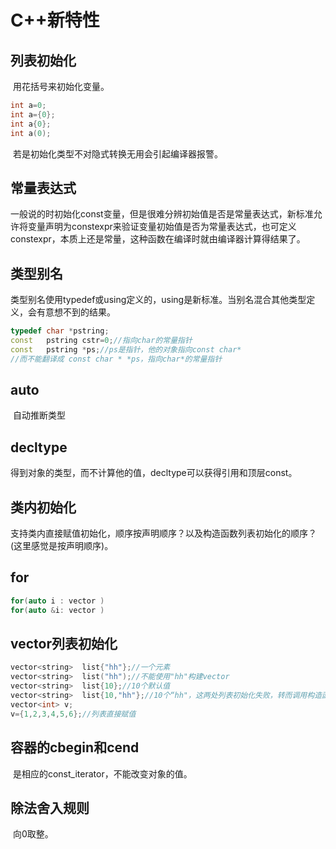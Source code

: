 # C++新特性

## 列表初始化

​	用花括号来初始化变量。

```C++
int a=0;
int a={0};
int a{0};
int a(0);
```

​	若是初始化类型不对隐式转换无用会引起编译器报警。

## 常量表达式

​	一般说的时初始化const变量，但是很难分辨初始值是否是常量表达式，新标准允许将变量声明为constexpr来验证变量初始值是否为常量表达式，也可定义constexpr，本质上还是常量，这种函数在编译时就由编译器计算得结果了。

## 类型别名

​	类型别名使用typedef或using定义的，using是新标准。当别名混合其他类型定义，会有意想不到的结果。

```C++
typedef char *pstring;
const	pstring	cstr=0;//指向char的常量指针
const 	pstring *ps;//ps是指针，他的对象指向const char* 
//而不能翻译成 const char * *ps，指向char*的常量指针
```

## auto

​	自动推断类型

## decltype

​	得到对象的类型，而不计算他的值，decltype可以获得引用和顶层const。

## 类内初始化

​	支持类内直接赋值初始化，顺序按声明顺序？以及构造函数列表初始化的顺序？(这里感觉是按声明顺序)。

##  for

```C++
for(auto i : vector )
for(auto &i: vector	)
```

## vector列表初始化

```C++
vector<string>  list{"hh"};//一个元素
vector<string> 	list("hh");//不能使用"hh"构建vector
vector<string>	list{10};//10个默认值
vector<string>	list{10,"hh"};//10个“hh"，这两处列表初始化失败，转而调用构造函数
vector<int>	v;
v={1,2,3,4,5,6};//列表直接赋值
```

## 容器的cbegin和cend

​	是相应的const_iterator，不能改变对象的值。

## 除法舍入规则

​	向0取整。